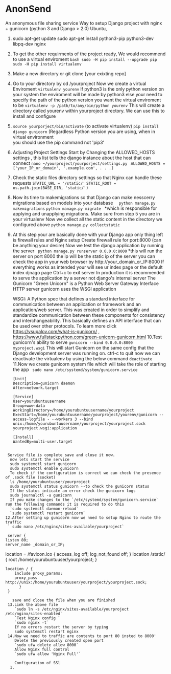 # AnonSend
An anonymous file sharing service
Way to setup Django project with nginx + gunicorn (python 3 and Django > 2.0) Ubuntu,

1. sudo apt-get update
   sudo apt-get install python3-pip python3-dev libpq-dev nginx
2. To get the other requirments of the project ready, We would recommend to use a virtual enviroment 
   `bash sudo -H pip install --upgrade pip`
   `sudo -H pip install virtualenv`
3. Make a new directory or git clone [your exixting repo]
4. Go to your directory by cd /yourproject
   Now we create a virtual Enviroment
   `virtualenv yourenv`
   If python3 is the only python version on your system the enviroment will be made by python3 
   else your need to specify the path of the python version you want the virtual enviroment to be
   `virtualenv -p /path/to/any/bin/python yourenv`
   This will create a directory called yourenv within yourproject directory.
   We can use this to install and configure
5. `source yourporject/bin/activate` (to activate virtualenv)
   `pip install django gunicorn` (Regardless Python version you are using, when in virtual environment  
                                          you should use the pip command not 'pip3'
6. Adjusting Project Settings
   Start by Changing the ALLOWED_HOSTS settings , this list tells the django instance about the host that can connect
   `nano ~/yourproject/yourporject/settings.py`
  ` ALLOWED_HOSTS = ['your_IP_or_domain', '.example.com', . . .]`
7. Check the static files directory settings so that Nginx can handle these requests 
   `STATIC_URL = '/static/'`
   `STATIC_ROOT = os.path.join(BASE_DIR, 'static/')`
8. Now its time to makemigrations so that Django can make nesscerry migrations based on models into your database
 `  python manage.py makemigrations`
   `python manage.py migrate `        *which is responsible for applying and unapplying migrations.
   Make sure from step 5 you are in your virtualenv
   Now we collect all the static content in the directory we configured above
   `python manage.py collectstatic`
9. At this step your are basically done with your Django app only thing left is firewall rules and Nginx setup
   Create  firewall rule for port:8000 (can be anything your desire)
   Now we test the django application by running the server
  ` python manage.py runserver 0.0.0.0:8000`  *this will run the server on port 8000 the ip will be the static ip of the server
   you can check the app in your web browser by
   http://your_domain_or_IP:8000
   If everything works as intended your will see ur index page or the default index djnago page
   Ctrl+c to exit server
   In production it is recommended to serve the application by a server not django's internal server
   The Gunicorn "Green Unicorn" is a Python Web Server Gateway Interface HTTP server
   gunicorn uses the WSGI application 
   
   WSGI: A Python spec that defines a standard interface for communication between an application or 
   framework and an application/web server. This was created in order to simplify and standardize 
   communication between these components for consistency and interchangeability. This basically defines 
   an API interface that can be used over other protocols. To learn more click https://vsupalov.com/what-is-gunicorn/ ,
                                                            https://www.fullstackpython.com/green-unicorn-gunicorn.html
10.Test gunicorn's ability to serve
   `gunicorn --bind 0.0.0.0:8000 myproject.wsgi`
   This will start Gunicorn on the same config that the Django development server was running on.
   ctrl-c to quit
   now we can deactivate the virtualenv by using the below command
   `deactivate`
11.Now we create gunicorn system file which will take the role of starting the app 
  ` sudo nano /etc/systemd/system/gunicorn.service`
   ```
   [Unit]
   Description=gunicorn daemon
   After=network.target

   [Service]
   User=yourubuntuusername
   Group=www-data
   WorkingDirectory=/home/yourubuntuusername/yourproject
   ExecStart=/home/yourubuntuusername/yourproject/yourenv/gunicorn --access-logfile - --workers 3 --bind unix:/home/yourubuntuusername/yourproject/yourproject.sock yourproject.wsgi:application

   [Install]
   WantedBy=multi-user.target
  ```
   
   Service file is complete save and close it now.
    now lets start the service
    sudo systemctl start gunicorn
    sudo systemctl enable gunicorn
    To check if the configuration is correct we can check the presence of .sock file (socket)
    ls /home/yourubuntuuser/yourproject
    sudo systemctl status gunicorn --to check the gunicorn status
    If the status inticate an error check the gunicorn logs 
    sudo journalctl -u gunicorn
    If you make changes to the `/etc/systemd/system/gunicorn.service` run the following commands it is required to do this
    `sudo systemctl daemon-reload`
    `sudo systemctl restart gunicorn`
 12.After setting up gunicorn now we nned to setup Nginx to route the traffic
   ` sudo nano /etc/nginx/sites-available/yourproject`
```    
     server {
    listen 80;
    server_name _domain_or_IP;

   location = /favicon.ico { access_log off; log_not_found off; }
    location /static/ {
        root /home/yourubuntuuser/yourproject;
    }

    location / {
        include proxy_params;
        proxy_pass http://unix:/home/yourubuntuuser/yourproject/yourproject.sock;   
          }
     }
```    
   save and close the file when you are finished
 13.Link the above file
    `sudo ln -s /etc/nginx/sites-available/yourproject /etc/nginx/sites-enabled`
    `Test Nginx config `
    `sudo nginx -t`
    If no errors restart the server by typing
    sudo systemctl restart nginx
 14.Now we need to traffic are contents to port 80 insted to 8000'
    Delete the previously created open port
    `sudo ufw delete allow 8000`
    Allow Nginx full control 
    `sudo ufw allow 'Nginx Full'`

    Configuration of SSl
  1.
    


   
   


  
   

   
   
   

   
   
